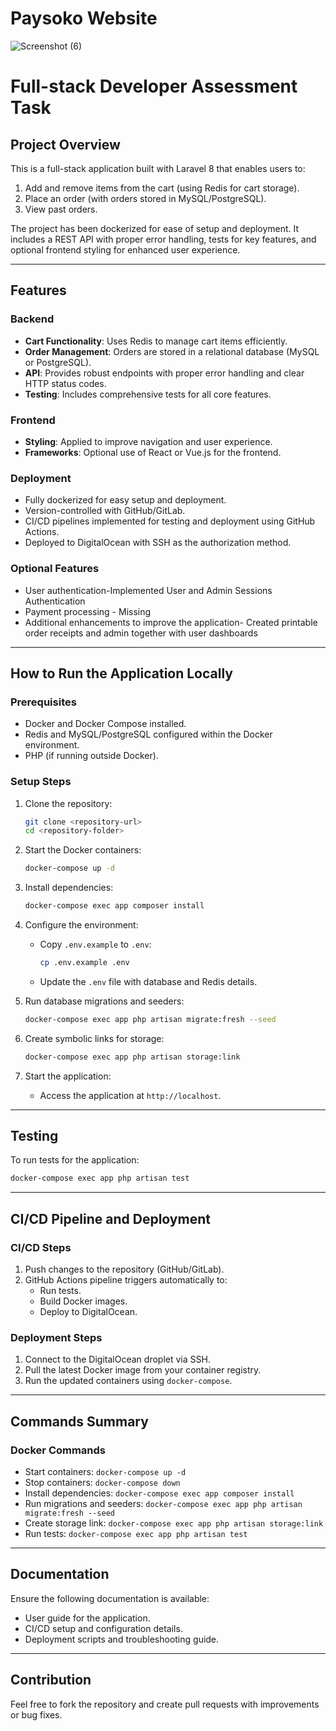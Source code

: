 # Paysoko Website
![Screenshot (6)](https://github.com/user-attachments/assets/7e3f7ac2-2ebb-4937-bd0a-287f86b25c73)


# Full-stack Developer Assessment Task

## Project Overview
This is a full-stack application built with Laravel 8 that enables users to:

1. Add and remove items from the cart (using Redis for cart storage).
2. Place an order (with orders stored in MySQL/PostgreSQL).
3. View past orders.

The project has been dockerized for ease of setup and deployment. It includes a REST API with proper error handling, tests for key features, and optional frontend styling for enhanced user experience.

---

## Features

### Backend
- **Cart Functionality**: Uses Redis to manage cart items efficiently.
- **Order Management**: Orders are stored in a relational database (MySQL or PostgreSQL).
- **API**: Provides robust endpoints with proper error handling and clear HTTP status codes.
- **Testing**: Includes comprehensive tests for all core features.

### Frontend
- **Styling**: Applied to improve navigation and user experience.
- **Frameworks**: Optional use of React or Vue.js for the frontend.

### Deployment
- Fully dockerized for easy setup and deployment.
- Version-controlled with GitHub/GitLab.
- CI/CD pipelines implemented for testing and deployment using GitHub Actions.
- Deployed to DigitalOcean with SSH as the authorization method.

### Optional Features
- User authentication-Implemented User and Admin Sessions Authentication
- Payment processing - Missing 
- Additional enhancements to improve the application- Created printable order receipts and  admin together with user dashboards

---

## How to Run the Application Locally

### Prerequisites
- Docker and Docker Compose installed.
- Redis and MySQL/PostgreSQL configured within the Docker environment.
- PHP (if running outside Docker).

### Setup Steps
1. Clone the repository:
   ```bash
   git clone <repository-url>
   cd <repository-folder>
   ```

2. Start the Docker containers:
   ```bash
   docker-compose up -d
   ```

3. Install dependencies:
   ```bash
   docker-compose exec app composer install
   ```

4. Configure the environment:
   - Copy `.env.example` to `.env`:
     ```bash
     cp .env.example .env
     ```
   - Update the `.env` file with database and Redis details.

5. Run database migrations and seeders:
   ```bash
   docker-compose exec app php artisan migrate:fresh --seed
   ```

6. Create symbolic links for storage:
   ```bash
   docker-compose exec app php artisan storage:link
   ```

7. Start the application:
   - Access the application at `http://localhost`.

---

## Testing
To run tests for the application:
```bash
docker-compose exec app php artisan test
```

---

## CI/CD Pipeline and Deployment

### CI/CD Steps
1. Push changes to the repository (GitHub/GitLab).
2. GitHub Actions pipeline triggers automatically to:
   - Run tests.
   - Build Docker images.
   - Deploy to DigitalOcean.

### Deployment Steps
1. Connect to the DigitalOcean droplet via SSH.
2. Pull the latest Docker image from your container registry.
3. Run the updated containers using `docker-compose`.

---

## Commands Summary

### Docker Commands
- Start containers: `docker-compose up -d`
- Stop containers: `docker-compose down`
- Install dependencies: `docker-compose exec app composer install`
- Run migrations and seeders: `docker-compose exec app php artisan migrate:fresh --seed`
- Create storage link: `docker-compose exec app php artisan storage:link`
- Run tests: `docker-compose exec app php artisan test`

---

## Documentation
Ensure the following documentation is available:
- User guide for the application.
- CI/CD setup and configuration details.
- Deployment scripts and troubleshooting guide.

---

## Contribution
Feel free to fork the repository and create pull requests with improvements or bug fixes.




